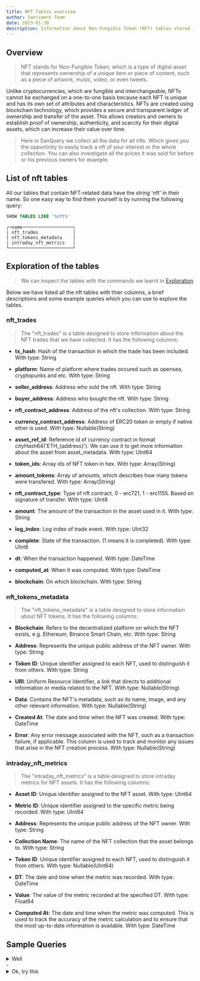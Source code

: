 ```yaml
---
title: NFT Tables overview
author: Santiment Team
date: 2023-01-30
description: Information about Non-Fungible Token (NFT) tables stored in SanQuery.
---
```


## Overview

> NFT stands for Non-Fungible Token, which is a type of digital asset that represents ownership of a unique item or piece of content, such as a piece of artwork, music, video, or even tweets.

Unlike cryptocurrencies, which are fungible and interchangeable, NFTs cannot be exchanged on a one-to-one basis because each NFT is unique and has its own set of attributes and characteristics.
NFTs are created using blockchain technology, which provides a secure and transparent ledger of ownership and transfer of the asset.
This allows creators and owners to establish proof of ownership, authenticity, and scarcity for their digital assets, which can increase their value over time.

> Here in SanQuery we collect all the data for all nfts. Which gives you the oppurtinity to easily track a nft of your interest or the whole collection.
You can also investigate all the prices it was sold for before or his previous owners for example.

## List of nft tables

All our tables that contain NFT-related data have the string 'nft' in their name.
So one easy way to find them yourself is by running the following query:
```sql
SHOW TABLES LIKE '%nft%'
```
```
┌─name───────────────────┐
| nft_trades             |
| nft_tokens_metadata    |
| intraday_nft_metrics   |
└────────────────────────┘
```

## Exploration of the tables

> We can inspect the tables with the commands we learnt in [Exploration](/sql-editor/exploration/)

Below we have listed all the nft tables with thier columns, a brief descriptions and some example queries which you can use to explore the tables.

### nft_trades

>The "nft_trades" is a table designed to store information about the NFT trades that we have collected. It has the following columns:

- **tx_hash**: Hash of the transaction in which the trade has been included. With type: String

- **platform**: Name of platform where trades occured such as opensea, cryptopunks and etc. With type: String

- **seller_address**: Address who sold the nft. With type: String

- **buyer_address**: Address who bought the nft. With type: String

- **nft_contract_address**: Address of the nft's collection. With type: String

- **currency_contract_address**: Address of ERC20 token or empty if native ether is used. With type: Nullable(String)

- **asset_ref_id**: Reference id of currency contract in format cityHash64('ETH_{address}'). We can use it to get more information about the asset from asset_metadata. With type: UInt64

- **token_ids**: Array ids of NFT token in hex. With type: Array(String)

- **amount_tokens**: Array of amounts, which describes how many tokens were transfered. With type: Array(String)

- **nft_contract_type**: Type of nft contract, 0 - erc721, 1 - erc1155. Based on signature of transfer. With type: UInt8

- **amount**: The amount of the transaction in the asset used in it. With type: String

- **log_index**: Log index of trade event. With type: UInt32

- **complete**: State of the transaction. (1 means it is completed). With type: UInt8

- **dt**: When the transaction happened. With type: DateTime

- **computed_at**: When it was computed. With type: DateTime

- **blockchain**: On which blockchain. With type: String

### nft_tokens_metadata

>The "nft_tokens_metadata" is a table designed to store information about NFT tokens. It has the following columns:

- **Blockchain**: Refers to the decentralized platform on which the NFT exists, e.g. Ethereum, Binance Smart Chain, etc. With type: String

- **Address**: Represents the unique public address of the NFT owner. With type: String

- **Token ID**: Unique identifier assigned to each NFT, used to distinguish it from others. With type: String

- **URI**: Uniform Resource Identifier, a link that directs to additional information or media related to the NFT. With type: Nullable(String)

- **Data**: Contains the NFT's metadata, such as its name, image, and any other relevant information. With type: Nullable(String)

- **Created At**: The date and time when the NFT was created. With type: DateTime

- **Error**: Any error message associated with the NFT, such as a transaction failure, if applicable. This column is used to track and monitor any issues that arise in the NFT creation process. With type: Nullable(String)

### intraday_nft_metrics

>The "intraday_nft_metrics" is a table designed to store intraday metrics for NFT assets. It has the following columns:

- **Asset ID**: Unique identifier assigned to the NFT asset. With type: UInt64

- **Metric ID**: Unique identifier assigned to the specific metric being recorded. With type: UInt64

- **Address**: Represents the unique public address of the NFT owner. With type: String

- **Collection Name**: The name of the NFT collection that the asset belongs to. With type: String

- **Token ID**: Unique identifier assigned to each NFT, used to distinguish it from others. With type: Nullable(UInt64)

- **DT**: The date and time when the metric was recorded. With type: DateTime

- **Value**: The value of the metric recorded at the specified DT. With type: Float64

- **Computed At**: The date and time when the metric was computed. This is used to track the accuracy of the metric calculation and to ensure that the most up-to-date information is available. With type: DateTime

## Sample Queries

<details>
<summary>Well</summary>

   - <details>
   <summary>1</summary>
   You got me �
   </details>
   - <details>
   <summary>Ok, try this</summary>
   You got me �
   </details>
</details>